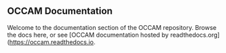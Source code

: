 ## OCCAM Documentation  

Welcome to the documentation section of the OCCAM repository. Browse the docs here, or see [OCCAM documentation hosted by readthedocs.org](https://occam.readthedocs.io.
